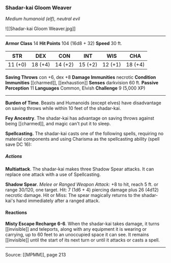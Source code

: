 ### Shadar-kai Gloom Weaver
_Medium humanoid (elf), neutral evil_

![[Shadar-kai Gloom Weaver.jpg]]




---

**Armor Class** 14
**Hit Points** 104 (16d8 + 32)
**Speed** 30 ft.

| STR     | DEX     | CON     | INT     | WIS     | CHA     |
|---------|---------|---------|---------|---------|---------|
| 11 (+0) | 18 (+4) | 14 (+2) | 15 (+2) | 12 (+1) | 18 (+4) |

**Saving Throws** con +6, dex +8
**Damage Immunities** necrotic
**Condition Immunities** [[charmed]], [[exhaustion]]
**Senses** darkvision 60 ft.
**Passive Perception** 11
**Languages** Common, Elvish
**Challenge** 9 (5,000 XP)

---

**Burden of Time**. Beasts and Humanoids (except elves) have disadvantage on saving throws while within 10 feet of the shadar-kai.

**Fey Ancestry**. The shadar-kai has advantage on saving throws against being [[charmed]], and magic can't put it to sleep.

**Spellcasting.** The shadar-kai casts one of the following spells, requiring no material components and using Charisma as the spellcasting ability (spell save DC 16):

##### Actions
**Multiattack**. The shadar-kai makes three Shadow Spear attacks. It can replace one attack with a use of Spellcasting.

**Shadow Spear**. _Melee or Ranged Weapon Attack:_ +8 to hit, reach 5 ft. or range 30/120, one target. Hit: 7 (1d6 + 4) piercing damage plus 26 (4d12) necrotic damage. Hit or Miss: The spear magically returns to the shadar-kai's hand immediately after a ranged attack.

#### Reactions
**Misty Escape Recharge 6-6**. When the shadar-kai takes damage, it turns [[invisible]] and teleports, along with any equipment it is wearing or carrying, up to 60 feet to an unoccupied space it can see. It remains [[invisible]] until the start of its next turn or until it attacks or casts a spell.


---

Source: [[MPMM]], page 213
